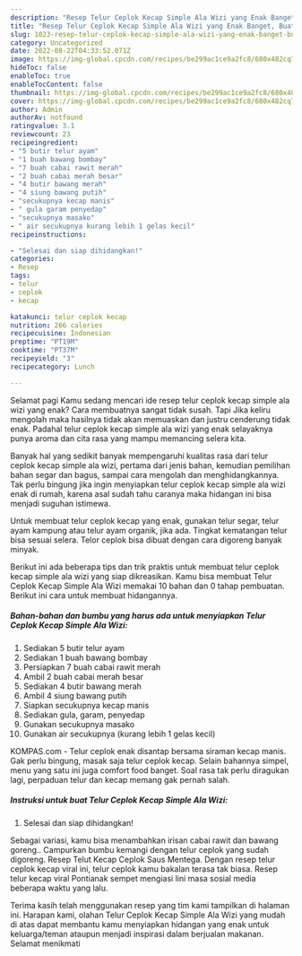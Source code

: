 ```yaml
---
description: "Resep Telur Ceplok Kecap Simple Ala Wizi yang Enak Banget, Buat Buka Puasa Menggugah Selera"
title: "Resep Telur Ceplok Kecap Simple Ala Wizi yang Enak Banget, Buat Buka Puasa Menggugah Selera"
slug: 1023-resep-telur-ceplok-kecap-simple-ala-wizi-yang-enak-banget-buat-buka-puasa-menggugah-selera
category: Uncategorized
date: 2022-08-22T04:33:52.071Z
image: https://img-global.cpcdn.com/recipes/be299ac1ce9a2fc8/680x482cq70/telur-ceplok-kecap-simple-ala-wizi-foto-resep-utama.jpg
hideToc: false
enableToc: true
enableTocContent: false
thumbnail: https://img-global.cpcdn.com/recipes/be299ac1ce9a2fc8/680x482cq70/telur-ceplok-kecap-simple-ala-wizi-foto-resep-utama.jpg
cover: https://img-global.cpcdn.com/recipes/be299ac1ce9a2fc8/680x482cq70/telur-ceplok-kecap-simple-ala-wizi-foto-resep-utama.jpg
author: Admin
authorAv: notfound
ratingvalue: 3.1
reviewcount: 23
recipeingredient:
- "5 butir telur ayam"
- "1 buah bawang bombay"
- "7 buah cabai rawit merah"
- "2 buah cabai merah besar"
- "4 butir bawang merah"
- "4 siung bawang putih"
- "secukupnya kecap manis"
- " gula garam penyedap"
- "secukupnya masako"
- " air secukupnya kurang lebih 1 gelas kecil"
recipeinstructions:

- "Selesai dan siap dihidangkan!"
categories:
- Resep
tags:
- telur
- ceplok
- kecap

katakunci: telur ceplok kecap 
nutrition: 266 calories
recipecuisine: Indonesian
preptime: "PT19M"
cooktime: "PT37M"
recipeyield: "3"
recipecategory: Lunch

---
```



Selamat pagi Kamu sedang mencari ide resep telur ceplok kecap simple ala wizi yang enak? Cara membuatnya sangat tidak susah. Tapi Jika keliru mengolah maka hasilnya tidak akan memuaskan dan justru cenderung tidak enak. Padahal telur ceplok kecap simple ala wizi yang enak selayaknya punya aroma dan cita rasa yang mampu memancing selera kita.


Banyak hal yang sedikit banyak mempengaruhi kualitas rasa dari telur ceplok kecap simple ala wizi, pertama dari jenis bahan, kemudian pemilihan bahan segar dan bagus, sampai cara mengolah dan menghidangkannya. Tak perlu bingung jika ingin menyiapkan telur ceplok kecap simple ala wizi enak di rumah, karena asal sudah tahu caranya maka hidangan ini bisa menjadi suguhan istimewa.

Untuk membuat telur ceplok kecap yang enak, gunakan telur segar, telur ayam kampung atau telur ayam organik, jika ada. Tingkat kematangan telur bisa sesuai selera. Telor ceplok bisa dibuat dengan cara digoreng banyak minyak.


Berikut ini ada beberapa tips dan trik praktis untuk membuat telur ceplok kecap simple ala wizi yang siap dikreasikan. Kamu bisa membuat Telur Ceplok Kecap Simple Ala Wizi memakai 10 bahan dan 0 tahap pembuatan. Berikut ini cara untuk membuat hidangannya.

<!--inarticleads1-->

##### Bahan-bahan dan bumbu yang harus ada untuk menyiapkan Telur Ceplok Kecap Simple Ala Wizi:

1. Sediakan 5 butir telur ayam
1. Sediakan 1 buah bawang bombay
1. Persiapkan 7 buah cabai rawit merah
1. Ambil 2 buah cabai merah besar
1. Sediakan 4 butir bawang merah
1. Ambil 4 siung bawang putih
1. Siapkan secukupnya kecap manis
1. Sediakan  gula, garam, penyedap
1. Gunakan secukupnya masako
1. Gunakan  air secukupnya (kurang lebih 1 gelas kecil)


KOMPAS.com - Telur ceplok enak disantap bersama siraman kecap manis. Gak perlu bingung, masak saja telur ceplok kecap. Selain bahannya simpel, menu yang satu ini juga comfort food banget. Soal rasa tak perlu diragukan lagi, perpaduan telur dan kecap memang gak pernah salah. 

<!--inarticleads2-->

##### Instruksi untuk buat Telur Ceplok Kecap Simple Ala Wizi:


1. Selesai dan siap dihidangkan!

Sebagai variasi, kamu bisa menambahkan irisan cabai rawit dan bawang goreng.. Campurkan bumbu kemangi dengan telur ceplok yang sudah digoreng. Resep Telut Kecap Ceplok Saus Mentega. Dengan resep telur ceplok kecap viral ini, telur ceplok kamu bakalan terasa tak biasa. Resep telur kecap viral Pontianak sempet mengiasi lini masa sosial media beberapa waktu yang lalu. 

Terima kasih telah menggunakan resep yang tim kami tampilkan di halaman ini. Harapan kami, olahan Telur Ceplok Kecap Simple Ala Wizi yang mudah di atas dapat membantu kamu menyiapkan hidangan yang enak untuk keluarga/teman ataupun menjadi inspirasi dalam berjualan makanan. Selamat menikmati
